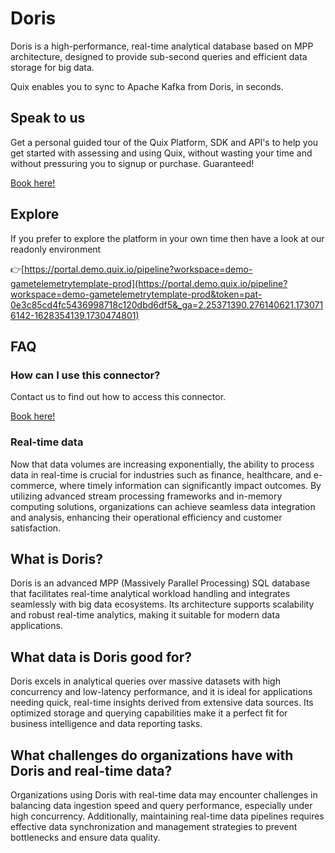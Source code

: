 <!--[tech-name]-->
# Doris

<!--[blurb-about-tech]-->
Doris is a high-performance, real-time analytical database based on MPP architecture, designed to provide sub-second queries and efficient data storage for big data.

Quix enables you to sync to Apache Kafka <span id="to_or_from">from</span> <span id="techname">Doris</span>, in seconds.

## Speak to us

Get a personal guided tour of the Quix Platform, SDK and API's to help you get started with assessing and using Quix, without wasting your time and without pressuring you to signup or purchase. Guaranteed!

[Book here!](https://share.hsforms.com/1iW0TmZzKQMChk0lxd_tGiw4yjw2?__hstc=175542013.19c333c2ae8002be5fbc6a17a447e442.1730474801833.1730474801833.1730716142494.2&__hssc=175542013.2.1730716142494&__hsfp=3927774151)


## Explore

If you prefer to explore the platform in your own time then have a look at our readonly environment

👉[https://portal.demo.quix.io/pipeline?workspace=demo-gametelemetrytemplate-prod](https://portal.demo.quix.io/pipeline?workspace=demo-gametelemetrytemplate-prod&token=pat-0e3c85cd4fc5436998718c120dbd6df5&_ga=2.25371390.276140621.1730716142-1628354139.1730474801)


## FAQ 

### How can I use this connector?

Contact us to find out how to access this connector.

[Book here!](https://share.hsforms.com/1iW0TmZzKQMChk0lxd_tGiw4yjw2?__hstc=175542013.19c333c2ae8002be5fbc6a17a447e442.1730474801833.1730474801833.1730716142494.2&__hssc=175542013.2.1730716142494&__hsfp=3927774151)

### Real-time data

Now that data volumes are increasing exponentially, the ability to process data in real-time is crucial for industries such as finance, healthcare, and e-commerce, where timely information can significantly impact outcomes. By utilizing advanced stream processing frameworks and in-memory computing solutions, organizations can achieve seamless data integration and analysis, enhancing their operational efficiency and customer satisfaction.

## What is <span id="techname">Doris</span>?

<!--[tech-seo-text]-->
Doris is an advanced MPP (Massively Parallel Processing) SQL database that facilitates real-time analytical workload handling and integrates seamlessly with big data ecosystems. Its architecture supports scalability and robust real-time analytics, making it suitable for modern data applications.

## What data is <span id="techname">Doris</span> good for?

<!--[tech-data-seo-text]-->
Doris excels in analytical queries over massive datasets with high concurrency and low-latency performance, and it is ideal for applications needing quick, real-time insights derived from extensive data sources. Its optimized storage and querying capabilities make it a perfect fit for business intelligence and data reporting tasks.

## What challenges do organizations have with <span id="techname">Doris</span> and real-time data?

<!--[tech-challenges-seo-text]-->
Organizations using Doris with real-time data may encounter challenges in balancing data ingestion speed and query performance, especially under high concurrency. Additionally, maintaining real-time data pipelines requires effective data synchronization and management strategies to prevent bottlenecks and ensure data quality.